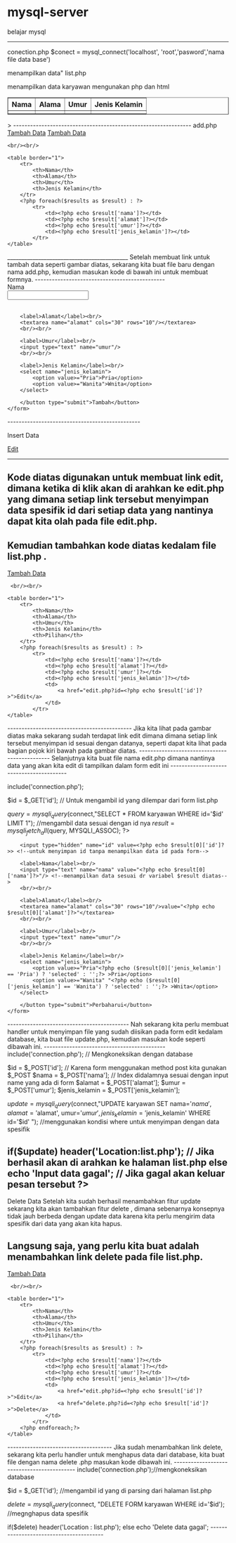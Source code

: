 # mysql-server
belajar mysql 




---------------------------------------------------
conection.php
$conect = mysql_connect('localhost', 'root','pasword','nama file data base')

menampilkan data"
list.php

menampilkan data karyawan mengunakan php dan html
<?php 

include ('connection.php'); 

$query = mysqli_query($connect,"SELECT * FROM nama data base");
$results = mysqli_fetch_all($query, MYSQLI_ASSOC);
?>

<html>
<body>
    <table border="1">
        <tr>
            <th>Nama</th>
            <th>Alama</th>
            <th>Umur</th>
            <th>Jenis Kelamin</th>
        </tr>
        <?php foreach($results as $result) : ?>
            <tr>
                <td><?php echo $result['nama']?></td>
                <td><?php echo $result['alamat']?></td>
                <td><?php echo $result['umur']?></td>
                <td><?php echo $result['jenis_kelamin']?></td>
            </tr>
        <?php endforeach ?>
    </table>
</body>
</html>
>
---------------------------------------------------------------
add.php
<a href="add.php">Tambah Data</a>

<?php 

include ('connection.php'); 

$query = mysqli_query($connect,"SELECT * FROM karyawan");
$results = mysqli_fetch_all($query, MYSQLI_ASSOC);
?>
<html>
<body>
    <a href="add.php">Tambah Data</a>  

    <br/><br/>

    <table border="1">
        <tr>
            <th>Nama</th>
            <th>Alama</th>
            <th>Umur</th>
            <th>Jenis Kelamin</th>
        </tr>
        <?php foreach($results as $result) : ?>
            <tr>
                <td><?php echo $result['nama']?></td>
                <td><?php echo $result['alamat']?></td>
                <td><?php echo $result['umur']?></td>
                <td><?php echo $result['jenis_kelamin']?></td>
            </tr>
    </table>
</body>
</html>
___________________________________________
Setelah membuat link 
untuk tambah data seperti 
gambar diatas, 
sekarang kita buat file 
baru dengan nama add.php, 
kemudian masukan
kode di bawah ini untuk
membuat formnya.
----------------------------------------------
<html>
    <form action="insert.php" method="post">
        <label>Nama</label><br/>
        <input type="text" name="nama"/>
        <br/><br/>

        <label>Alamat</label><br/>
        <textarea name="alamat" cols="30" rows="10"/></textarea>
        <br/><br/>

        <label>Umur</label><br/>
        <input type="text" name="umur"/>
        <br/><br/>

        <label>Jenis Kelamin</label><br/>
        <select name="jenis_kelamin">
            <option value>="Pria">Pria</option>
            <option value>="Wanita">Wnita</option>
        </select>

        </button type="submit">Tambah</button>
    </form>
</html>
-----------------------------------------------

Insert Data


<?php

include('connection.php');

//karena form menggunakan method post kita gunakan $_POST
$nama = $_POST['nama']; //index didalamnya sesuai dengan input name yang ada di form
$alamat = $_POST['alamat'];
$umur = $_POST['umur'];
$jenis_kelamin = $_POST['jenis_kelamin'];

$insert = mysqli_query($connect,"INSERT INTO karyawan SET nama='$nama', alamat='$alamat', umur='$umur', jenis_kelamin='$jenis_kelamin' "); 

if($insert) 
    header('Location:list.php'); //Jika berhasil akan di arahkan ke halaman list.php
else
    echo 'Input data gagal'; //jika gagal akan keluar pesan tersebut
Sekarang kita coba buka localhost/latihan-crud/add.php kemudian inputka
---------------------------------------------------------------
Update Data

Untuk melakukan update data sebenernya logic nya sama seperti yang sudah kita pelajari 
sebelumnya untuk melakukan edit data pada phpmyadmin, dimana kita d
apat mengedit data satu persatu sesuai dengan id datanya.

Yang perlu kita buat pertama adalah
 link untuk edit data,
kita buka file list.php kemudian
 kita tambahkan judul baru 
pada tabel dengan nama pilihan
 dimana didalamnya terdapat link edt.
__________________________________________________________
<td>
   <a href="edit.php?id=<?php echo $result['id']?>">Edit</a> 
</td>


--------------------------------------------------
Kode diatas digunakan untuk membuat link
edit, dimana ketika di klik akan di
arahkan ke edit.php yang dimana 
setiap link tersebut menyimpan data spesifik 
id dari setiap data yang 
nantinya dapat kita olah pada file edit.php.
-------------------------------------------------------
Kemudian tambahkan kode diatas kedalam file list.php .
-----------------------------------------------------------
<?php 

include ('connection.php'); 

$query = mysqli_query($connect,"SELECT * FROM karyawan");
$results = mysqli_fetch_all($query, MYSQLI_ASSOC);
?>

<html>
<body>
    <a href="add.php">Tambah Data</a>  

     <br/><br/>

    <table border="1">
        <tr>
            <th>Nama</th>
            <th>Alama</th>
            <th>Umur</th>
            <th>Jenis Kelamin</th>
            <th>Pilihan</th>
        </tr>
        <?php foreach($results as $result) : ?>
            <tr>
                <td><?php echo $result['nama']?></td>
                <td><?php echo $result['alamat']?></td>
                <td><?php echo $result['umur']?></td>
                <td><?php echo $result['jenis_kelamin']?></td>
                <td>
                    <a href="edit.php?id=<?php echo $result['id']?>">Edit</a> 
                </td>
            </tr>
    </table>
</body>
</html>
--------------------------------------------
Jika kita lihat pada gambar diatas
maka sekarang sudah terdapat link edit
dimana dimana setiap link tersebut
menyimpan id sesuai dengan datanya, 
seperti dapat kita lihat pada bagian
pojok kiri bawah pada gambar diatas.
----------------------------------------------
Selanjutnya kita buat file 
nama edit.php dimana nantinya
data yang akan kita edit di 
tampilkan dalam form edit ini
-----------------------------------------


include('connection.php');

$id = $_GET['id']; // Untuk mengambil id yang dilempar dari form list.php

$query = mysqli_query($connect,"SELECT * FROM karyawan WHERE id='$id' LIMIT 1"); //mengambil data sesuai dengan id nya
$result = mysqli_fetch_all($query, MYSQLI_ASSOC);
?>

<html>
    <form action="insert.php" method="post">

        <input type="hidden" name="id" value=<?php echo $result[0]['id']?>> <!--untuk menyimpan id tanpa menampilkan data id pada form-->

        <label>Nama</label><br/>
        <input type="text" name="nama" value="<?php echo $result[0]['nama']?>"/> <!--menampilkan data sesuai dr variabel $result diatas-->
        <br/><br/>

        <label>Alamat</label><br/>
        <textarea name="alamat" cols="30" rows="10"/>value="<?php echo $result[0]['alamat']?>"</textarea>
        <br/><br/>

        <label>Umur</label><br/>
        <input type="text" name="umur"/>
        <br/><br/>

        <label>Jenis Kelamin</label><br/>
        <select name="jenis_kelamin">
            <option value>="Pria"<?php echo ($result[0]['jenis_kelamin'] == 'Pria') ? 'selected' : '';?> >Pria</option>
            <option value>="Wanita" "<?php echo ($result[0]['jenis_kelamin'] == 'Wanita') ? 'selected' : '';?> >Wnita</option>
        </select>

        </button type="submit">Perbaharui</button>
    </form>
</html>
-------------------------------------------
Nah sekarang kita perlu membuat handler
untuk menyimpan file yang sudah diisikan
pada 
form edit kedalam database, kita buat 
file update.php, kemudian 
masukan kode seperti dibawah ini.
-------------------------------------------
<?php

include('connection.php'); // Mengkoneksikan dengan database

$id = $_POST['id'];
// Karena form menggunakan method post kita gunakan $_POST
$nama = $_POST['nama']; // Index didalamnya sesuai dengan input name yang ada di form
$alamat = $_POST['alamat'];
$umur = $_POST['umur'];
$jenis_kelamin = $_POST['jenis_kelamin'];

$update = mysqli_query($connect,"UPDATE karyawan SET nama='$nama', alamat='$alamat', umur='$umur', jenis_kelamin='$jenis_kelamin' WHERE id='$id' "); //menggunakan kondisi where untuk menyimpan dengan data spesifik

if($update) 
    header('Location:list.php'); // Jika berhasil akan di arahkan ke halaman list.php
else
    echo 'Input data gagal'; // Jika gagal akan keluar pesan tersebut
?>
----------------------------------------------------
Delete Data
Setelah kita sudah berhasil menambahkan 
fitur update sekarang kita akan tambahkan
fitur delete , dimana sebenarnya konsepnya 
tidak jauh berbeda dengan update 
data karena kita perlu mengirim
data spesifik dari data yang akan kita hapus.

Langsung saja, yang perlu kita 
buat adalah menambahkan 
link delete pada file list.php.
----------------------------------------
<?php 

include ('connection.php'); 

$query = mysqli_query($connect,"SELECT * FROM karyawan");
$results = mysqli_fetch_all($query, MYSQLI_ASSOC);
?>

<html>
<body>
    <a href="add.php">Tambah Data</a>  

     <br/><br/>

    <table border="1">
        <tr>
            <th>Nama</th>
            <th>Alama</th>
            <th>Umur</th>
            <th>Jenis Kelamin</th>
            <th>Pilihan</th>
        </tr>
        <?php foreach($results as $result) : ?>
            <tr>
                <td><?php echo $result['nama']?></td>
                <td><?php echo $result['alamat']?></td>
                <td><?php echo $result['umur']?></td>
                <td><?php echo $result['jenis_kelamin']?></td>
                <td>
                    <a href="edit.php?id=<?php echo $result['id']?>">Edit</a> 
                    <a href="delete.php?id=<?php echo $result['id']?>">Delete</a> 
                </td>
            </tr>
        <?php endforeach;?>
    </table>
</body>
</html>
-------------------------------------
Jika sudah menambahkan link delete,
sekarang kita perlu 
handler untuk menghapus data 
dari database, kita buat
file dengan nama delete
.php masukan kode dibawah ini.
-------------------------------------------
<?php

include('connection.php');//mengkoneksikan database

$id = $_GET('id'); //mengambil id yang di parsing dari halaman list.php

$delete = mysqli_query($connect, "DELETE FORM karyawan WHERE id='$id'); //megnghapus data spesifik

if($delete)
    header('Location : list.php'); 
else
    echo 'Delete data gagal';
    ----------------------------------------

